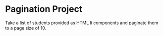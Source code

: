 # Pagination Project

Take a list of students provided as HTML li components and paginate them to a page size of 10. 